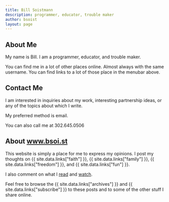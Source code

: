 ```yaml
---
title: Bill Soistmann
description: programmer, educator, trouble maker
author: bsoist
layout: page
---
```

## About Me
My name is Bill. I am a programmer, educator, and trouble maker.

You can find me in a lot of other places online. Almost always with the same username. You can find links to a lot of those place in the menubar above.

## Contact Me
I am interested in inquiries about my work, interesting partnership ideas, or any of the topics about which I write.

My preferred method is email.

You can also call me at 302.645.0506

## About www.bsoi.st

This website is simply a place for me to express my opinions. I post my thoughts on {{ site.data.links["faith"] }}, {{ site.data.links["family"] }}, {{ site.data.links["freedom"] }}, and {{ site.data.links["fun"] }}.

I also comment on what I [read](/category/books/) and [watch](/category/movies/).

Feel free to browse the {{ site.data.links["archives"] }} and {{ site.data.links["subscribe"] }} to these posts and to some of the other stuff I share online.
